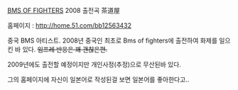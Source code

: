 [BMS OF FIGHTERS](BMS%20OF%20FIGHTERS.md) 2008 출전곡 茶道屋

홈페이지 : <http://home.51.com/bb12563432>

중국 BMS 아티스트. 2008년 중국인 최초로 Bms of fighters에 출전하여 화제를 일으킨 바 있다. <del>임프레 반응은 꽤
괜찮은편.</del>

2009년에도 출전할 예정이지만 개인사정(추정)으로 무산된바 있다.  

그의 홈페이지에 자신이 일본어로 작성된걸 보면 일본어를 좋아한다고..  

